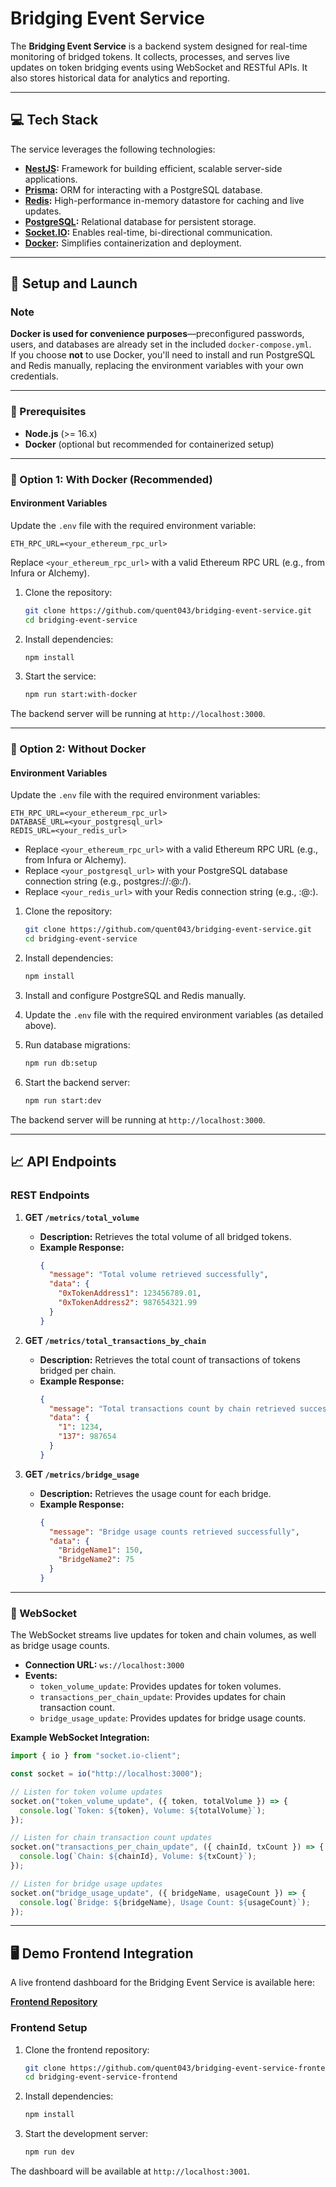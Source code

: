 
# Bridging Event Service

The **Bridging Event Service** is a backend system designed for real-time monitoring of bridged tokens. It collects, processes, and serves live updates on token bridging events using WebSocket and RESTful APIs. It also stores historical data for analytics and reporting.

---

## 💻 Tech Stack

The service leverages the following technologies:

- **[NestJS](https://nestjs.com/):** Framework for building efficient, scalable server-side applications.
- **[Prisma](https://www.prisma.io/):** ORM for interacting with a PostgreSQL database.
- **[Redis](https://redis.io/):** High-performance in-memory datastore for caching and live updates.
- **[PostgreSQL](https://www.postgresql.org/):** Relational database for persistent storage.
- **[Socket.IO](https://socket.io/):** Enables real-time, bi-directional communication.
- **[Docker](https://www.docker.com/):** Simplifies containerization and deployment.

---

## 🚀 Setup and Launch

### **Note**

**Docker is used for convenience purposes**—preconfigured passwords, users, and databases are already set in the included `docker-compose.yml`.  
If you choose **not** to use Docker, you'll need to install and run PostgreSQL and Redis manually, replacing the environment variables with your own credentials.

---

### 🔧 Prerequisites

- **Node.js** (>= 16.x)
- **Docker** (optional but recommended for containerized setup)

---

### 🐋 Option 1: **With Docker (Recommended)**

#### Environment Variables

Update the `.env` file with the required environment variable:

```plaintext
ETH_RPC_URL=<your_ethereum_rpc_url>
```

Replace `<your_ethereum_rpc_url>` with a valid Ethereum RPC URL (e.g., from Infura or Alchemy).

1. Clone the repository:
   ```bash
   git clone https://github.com/quent043/bridging-event-service.git
   cd bridging-event-service
   ```

2. Install dependencies:
   ```bash
   npm install
   ```

3. Start the service:
   ```bash
   npm run start:with-docker
   ```

The backend server will be running at `http://localhost:3000`.

---

### 🐧 Option 2: **Without Docker**

#### Environment Variables

Update the `.env` file with the required environment variables:

```plaintext
ETH_RPC_URL=<your_ethereum_rpc_url>
DATABASE_URL=<your_postgresql_url>
REDIS_URL=<your_redis_url>
```

- Replace `<your_ethereum_rpc_url>` with a valid Ethereum RPC URL (e.g., from Infura or Alchemy).
- Replace `<your_postgresql_url>` with your PostgreSQL database connection string (e.g., postgres://<user>:<password>@<host>:<port>/<database>).
- Replace `<your_redis_url>` with your Redis connection string (e.g., <username>:<password>@<host>:<port>).


1. Clone the repository:
   ```bash
   git clone https://github.com/quent043/bridging-event-service.git
   cd bridging-event-service
   ```

2. Install dependencies:
   ```bash
   npm install
   ```

3. Install and configure PostgreSQL and Redis manually.

4. Update the `.env` file with the required environment variables (as detailed above).

5. Run database migrations:
   ```bash
   npm run db:setup
   ```

6. Start the backend server:
   ```bash
   npm run start:dev
   ```

The backend server will be running at `http://localhost:3000`.

---

## 📈 API Endpoints

### REST Endpoints

1. **GET `/metrics/total_volume`**
    - **Description:** Retrieves the total volume of all bridged tokens.
    - **Example Response:**
      ```json
      {
        "message": "Total volume retrieved successfully",
        "data": {
          "0xTokenAddress1": 123456789.01,
          "0xTokenAddress2": 987654321.99
        }
      }
      ```

2. **GET `/metrics/total_transactions_by_chain`**
    - **Description:** Retrieves the total count of transactions of tokens bridged per chain.
    - **Example Response:**
      ```json
      {
        "message": "Total transactions count by chain retrieved successfully",
        "data": {
          "1": 1234,
          "137": 987654
        }
      }
      ```

3. **GET `/metrics/bridge_usage`**
    - **Description:** Retrieves the usage count for each bridge.
    - **Example Response:**
      ```json
      {
        "message": "Bridge usage counts retrieved successfully",
        "data": {
          "BridgeName1": 150,
          "BridgeName2": 75
        }
      }
      ```

---

### 🔌 WebSocket

The WebSocket streams live updates for token and chain volumes, as well as bridge usage counts.

- **Connection URL:** `ws://localhost:3000`
- **Events:**
    - `token_volume_update`: Provides updates for token volumes.
    - `transactions_per_chain_update`: Provides updates for chain transaction count.
    - `bridge_usage_update`: Provides updates for bridge usage counts.

**Example WebSocket Integration:**

```javascript
import { io } from "socket.io-client";

const socket = io("http://localhost:3000");

// Listen for token volume updates
socket.on("token_volume_update", ({ token, totalVolume }) => {
  console.log(`Token: ${token}, Volume: ${totalVolume}`);
});

// Listen for chain transaction count updates
socket.on("transactions_per_chain_update", ({ chainId, txCount }) => {
  console.log(`Chain: ${chainId}, Volume: ${txCount}`);
});

// Listen for bridge usage updates
socket.on("bridge_usage_update", ({ bridgeName, usageCount }) => {
  console.log(`Bridge: ${bridgeName}, Usage Count: ${usageCount}`);
});
```

---

## 🖥️ Demo Frontend Integration

A live frontend dashboard for the Bridging Event Service is available here:

**[Frontend Repository](https://github.com/quent043/bridging-event-service-frontend)**

### Frontend Setup

1. Clone the frontend repository:
   ```bash
   git clone https://github.com/quent043/bridging-event-service-frontend.git
   cd bridging-event-service-frontend
   ```

2. Install dependencies:
   ```bash
   npm install
   ```

3. Start the development server:
   ```bash
   npm run dev
   ```

The dashboard will be available at `http://localhost:3001`.

